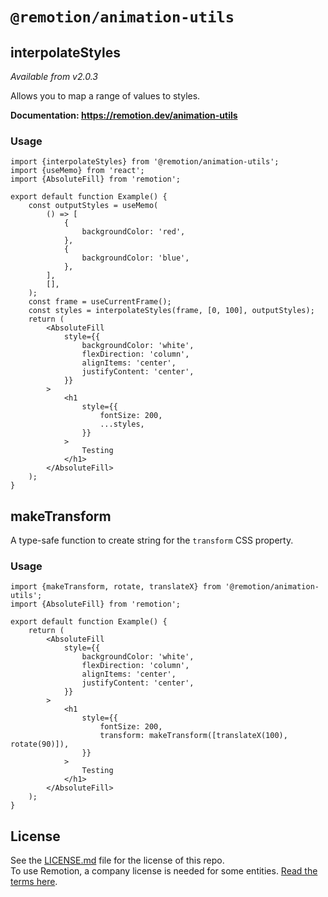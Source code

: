 # `@remotion/animation-utils`

## interpolateStyles

_Available from v2.0.3_

Allows you to map a range of values to styles.

**Documentation: https://remotion.dev/animation-utils**

### Usage

```tsx twoslash
import {interpolateStyles} from '@remotion/animation-utils';
import {useMemo} from 'react';
import {AbsoluteFill} from 'remotion';

export default function Example() {
	const outputStyles = useMemo(
		() => [
			{
				backgroundColor: 'red',
			},
			{
				backgroundColor: 'blue',
			},
		],
		[],
	);
	const frame = useCurrentFrame();
	const styles = interpolateStyles(frame, [0, 100], outputStyles);
	return (
		<AbsoluteFill
			style={{
				backgroundColor: 'white',
				flexDirection: 'column',
				alignItems: 'center',
				justifyContent: 'center',
			}}
		>
			<h1
				style={{
					fontSize: 200,
					...styles,
				}}
			>
				Testing
			</h1>
		</AbsoluteFill>
	);
}
```

## makeTransform

A type-safe function to create string for the `transform` CSS property.

### Usage

```tsx twoslash
import {makeTransform, rotate, translateX} from '@remotion/animation-utils';
import {AbsoluteFill} from 'remotion';

export default function Example() {
	return (
		<AbsoluteFill
			style={{
				backgroundColor: 'white',
				flexDirection: 'column',
				alignItems: 'center',
				justifyContent: 'center',
			}}
		>
			<h1
				style={{
					fontSize: 200,
					transform: makeTransform([translateX(100), rotate(90)]),
				}}
			>
				Testing
			</h1>
		</AbsoluteFill>
	);
}
```

## License

See the [LICENSE.md](LICENSE.md) file for the license of this repo.  
To use Remotion, a company license is needed for some entities. [Read the terms here](https://github.com/remotion-dev/remotion/blob/main/LICENSE.md).
